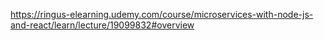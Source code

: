 https://ringus-elearning.udemy.com/course/microservices-with-node-js-and-react/learn/lecture/19099832#overview
